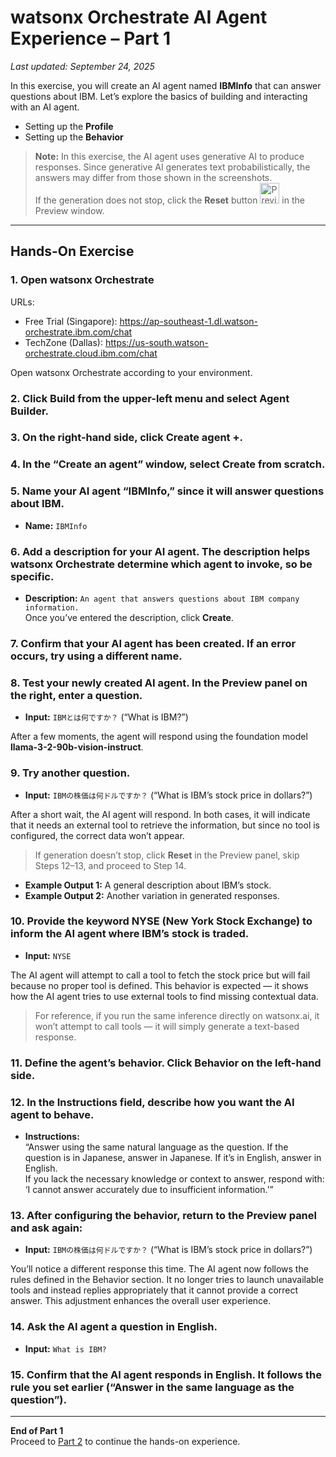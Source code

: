 # watsonx Orchestrate AI Agent Experience – Part 1

_Last updated: September 24, 2025_

In this exercise, you will create an AI agent named **IBMInfo** that can answer questions about IBM. Let’s explore the basics of building and interacting with an AI agent.

* Setting up the **Profile**
* Setting up the **Behavior**

> **Note:** In this exercise, the AI agent uses generative AI to produce responses. Since generative AI generates text probabilistically, the answers may differ from those shown in the screenshots.  
> If the generation does not stop, click the **Reset** button <img width="31" height="33" alt="Preview-Reset" src="https://github.com/user-attachments/assets/e838f4b9-767b-4120-9396-0f8f631d6f06" /> in the Preview window.

---

## Hands-On Exercise

### 1. Open watsonx Orchestrate

URLs:  
* Free Trial (Singapore): https://ap-southeast-1.dl.watson-orchestrate.ibm.com/chat  
* TechZone (Dallas): https://us-south.watson-orchestrate.cloud.ibm.com/chat  

Open watsonx Orchestrate according to your environment.

### 2. Click **Build** from the upper-left menu and select **Agent Builder**.

### 3. On the right-hand side, click **Create agent +**.

### 4. In the “Create an agent” window, select **Create from scratch**.

### 5. Name your AI agent “IBMInfo,” since it will answer questions about IBM.  
* **Name:** `IBMInfo`

### 6. Add a description for your AI agent. The description helps watsonx Orchestrate determine which agent to invoke, so be specific.  
* **Description:** `An agent that answers questions about IBM company information.`  
Once you’ve entered the description, click **Create**.

### 7. Confirm that your AI agent has been created. If an error occurs, try using a different name.

### 8. Test your newly created AI agent. In the **Preview** panel on the right, enter a question.  
* **Input:** `IBMとは何ですか？` (“What is IBM?”)

After a few moments, the agent will respond using the foundation model **llama-3-2-90b-vision-instruct**.

### 9. Try another question.  
* **Input:** `IBMの株価は何ドルですか？` (“What is IBM’s stock price in dollars?”)

After a short wait, the AI agent will respond. In both cases, it will indicate that it needs an external tool to retrieve the information, but since no tool is configured, the correct data won’t appear.

> If generation doesn’t stop, click **Reset** in the Preview panel, skip Steps 12–13, and proceed to Step 14.

* **Example Output 1:** A general description about IBM’s stock.  
* **Example Output 2:** Another variation in generated responses.

### 10. Provide the keyword **NYSE** (New York Stock Exchange) to inform the AI agent where IBM’s stock is traded.  
* **Input:** `NYSE`

The AI agent will attempt to call a tool to fetch the stock price but will fail because no proper tool is defined. This behavior is expected — it shows how the AI agent tries to use external tools to find missing contextual data.

> For reference, if you run the same inference directly on watsonx.ai, it won’t attempt to call tools — it will simply generate a text-based response.

### 11. Define the agent’s behavior. Click **Behavior** on the left-hand side.

### 12. In the **Instructions** field, describe how you want the AI agent to behave.

* **Instructions:**  
  “Answer using the same natural language as the question. If the question is in Japanese, answer in Japanese. If it’s in English, answer in English.  
  If you lack the necessary knowledge or context to answer, respond with: ‘I cannot answer accurately due to insufficient information.’”

### 13. After configuring the behavior, return to the Preview panel and ask again:  
* **Input:** `IBMの株価は何ドルですか？` (“What is IBM’s stock price in dollars?”)

You’ll notice a different response this time. The AI agent now follows the rules defined in the Behavior section. It no longer tries to launch unavailable tools and instead replies appropriately that it cannot provide a correct answer. This adjustment enhances the overall user experience.

### 14. Ask the AI agent a question in English.  
* **Input:** `What is IBM?`

### 15. Confirm that the AI agent responds in English. It follows the rule you set earlier (“Answer in the same language as the question”).

---

**End of Part 1**  
Proceed to [Part 2](https://github.com/IBM/japan-technology/blob/main/watsonxOrchestrate/dojo/1/02RagAgent/readme.md) to continue the hands-on experience.